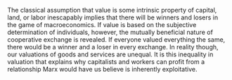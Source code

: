  

The classical assumption that value is some intrinsic property of capital, land, or labor inescapably implies that there will be winners and losers in the game of macroeconomics. If value is based on the subjective determination of individuals, however, the mutually beneficial nature of cooperative exchange is revealed. If everyone valued everything the same, there would be a winner and a loser in every exchange. In reality though, our valuations of goods and services are unequal. It is this inequality in valuation that explains why capitalists and workers can profit from a relationship Marx would have us believe is inherently exploitative.
